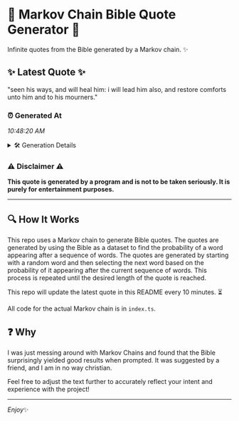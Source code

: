 # 📖 Markov Chain Bible Quote Generator 📖

Infinite quotes from the Bible generated by a Markov chain. ✨

## ✨ Latest Quote ✨
"seen his ways, and will heal him: i will lead him also, and restore comforts unto him and to his mourners."

### ⏰ Generated At
*10:48:20 AM*

<details>
    <summary>🛠️ Generation Details</summary>
    <p>
        <strong>🌱 Seed:</strong> seen<br>
        <strong>🔄 Iterations:</strong> 20<br>
        <strong>📜 Context History:</strong><br>[ seen ]: his<br>[ seen, his ]: ways,<br>[ seen, his, ways, ]: and<br>[ seen, his, ways,, and ]: will<br>[ seen, his, ways,, and, will ]: heal<br>[ seen, his, ways,, and, will, heal ]: him:<br>[ his, ways,, and, will, heal, him: ]: i<br>[ ways,, and, will, heal, him:, i ]: will<br>[ and, will, heal, him:, i, will ]: lead<br>[ will, heal, him:, i, will, lead ]: him<br>[ heal, him:, i, will, lead, him ]: also,<br>[ him:, i, will, lead, him, also, ]: and<br>[ i, will, lead, him, also,, and ]: restore<br>[ will, lead, him, also,, and, restore ]: comforts<br>[ lead, him, also,, and, restore, comforts ]: unto<br>[ him, also,, and, restore, comforts, unto ]: him<br>[ also,, and, restore, comforts, unto, him ]: and<br>[ and, restore, comforts, unto, him, and ]: to<br>[ restore, comforts, unto, him, and, to ]: his<br>[ comforts, unto, him, and, to, his ]: mourners.<br>
    </p>
</details>

### ⚠️ Disclaimer ⚠️
**This quote is generated by a program and is not to be taken seriously. It is purely for entertainment purposes.**

---

## 🔍 How It Works

This repo uses a Markov chain to generate Bible quotes. The quotes are generated by using the Bible as a dataset to find the probability of a word appearing after a sequence of words. The quotes are generated by starting with a random word and then selecting the next word based on the probability of it appearing after the current sequence of words. This process is repeated until the desired length of the quote is reached.

This repo will update the latest quote in this README every 10 minutes. ⏳

All code for the actual Markov chain is in `index.ts`.

## ❓ Why

I was just messing around with Markov Chains and found that the Bible surprisingly yielded good results when prompted. 
It was suggested by a friend, and I am in no way christian.

Feel free to adjust the text further to accurately reflect your intent and experience with the project!

---

*Enjoy*✨
